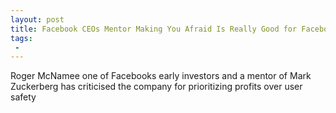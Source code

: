 ```yaml
---
layout: post
title: Facebook CEOs Mentor Making You Afraid Is Really Good for Facebooks Business
tags:
 -
---
```

Roger McNamee one of Facebooks early investors and a mentor of Mark Zuckerberg has criticised the company for prioritizing profits over user safety
